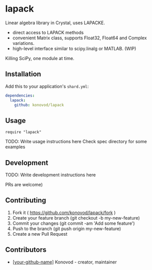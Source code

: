 # lapack
Linear algebra library in Crystal, uses LAPACKE.
- direct access to LAPACK methods
- convenient Matrix class, supports Float32, Float64 and Complex variations.
- high-level interface similar to scipy.linalg or MATLAB. (WIP)

Killing SciPy, one module at time.

## Installation

Add this to your application's `shard.yml`:

```yaml
dependencies:
  lapack:
    github: konovod/lapack
```

## Usage

```crystal
require "lapack"
```

TODO: Write usage instructions here
Check spec directory for some examples

## Development

TODO: Write development instructions here

PRs are welcome)

## Contributing

1. Fork it ( https://github.com/konovod/lapack/fork )
2. Create your feature branch (git checkout -b my-new-feature)
3. Commit your changes (git commit -am 'Add some feature')
4. Push to the branch (git push origin my-new-feature)
5. Create a new Pull Request


## Contributors

- [[your-github-name]](https://github.com/konovod) Konovod - creator, maintainer
